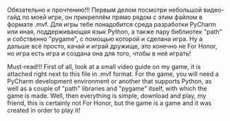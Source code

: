 Обязательно к прочтению!!! 
Первым делом посмотри небольшой видео-гайд по моей игре, он прикреплём прямо рядом с этим файлом в формате .mvf.
Для игры тебе понадобится среда разработки PyCharm или иная, поддерживающая язык Python, а также пару библиотек "path" и собственно "pygame",
с помощью которой и сделана игра.
Ну а дальше всё просто, качай и играй дружище, это конечно не For Honor, но игра есть игра и создана она для того, чтобы в неё играть!

Must-read!!!
First of all, look at a small video guide on my game, it is attached right next to this file in .mvf format.
For the game, you will need a PyCharm development environment or another that supports Python, as well as a couple of "path" libraries and "pygame" itself,
with which the game is made.
Well, then everything is simple, download and play, my friend, this is certainly not For Honor, but the game is a game and it was created in order to play it!
